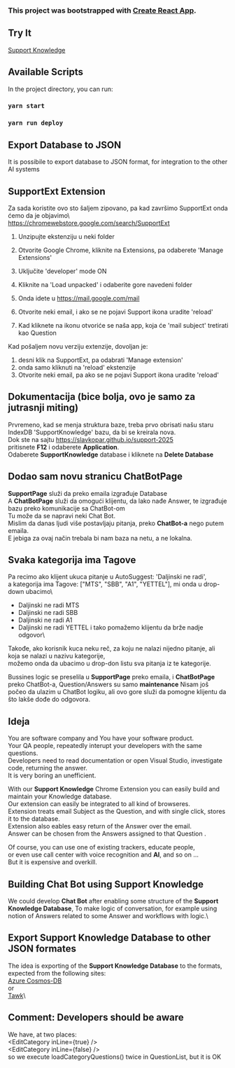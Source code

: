 ### This project was bootstrapped with [Create React App](https://github.com/facebook/create-react-app).

## Try It
[Support Knowledge](https://slavkopar.github.io/support-2025/)

## Available Scripts

In the project directory, you can run:

### `yarn start`
### `yarn run deploy`

## Export Database to JSON
   It is  possibile to export database to JSON format, for integration to the other AI systems

## SupportExt Extension
 Za sada koristite ovo sto šaljem zipovano, pa kad završimo SupportExt onda ćemo da je objavimo\ 
 https://chromewebstore.google.com/search/SupportExt

1. Unzipujte ekstenziju u neki folder
2. Otvorite Google Chrome, kliknite na Extensions, pa odaberete 'Manage Extensions'
3. Uključite 'developer' mode ON
4. Kliknite na 'Load unpacked' i odaberite gore navedeni folder

5. Onda idete u https://mail.google.com/mail
6. Otvorite neki email, i ako se ne pojavi Support ikona uradite 'reload'
7. Kad kliknete na ikonu otvoriće se naša app, koja će 'mail subject' tretirati kao Question

Kad pošaljem novu verziju extenzije, dovoljan je:
1. desni klik na SupportExt, pa odabrati 'Manage extension'
2. onda samo kliknuti na 'reload' ekstenzije
3. Otvorite neki email, pa ako se ne pojavi Support ikona uradite 'reload'


## Dokumentacija (bice bolja, ovo je samo za jutrasnji miting) 

Prvremeno, kad se menja struktura baze, treba prvo obrisati našu staru IndexDB 'SupportKnowledge' bazu, da bi se kreirala nova.\
Dok ste na sajtu https://slavkopar.github.io/support-2025 \
pritisnete **F12** i odaberete **Application**.\
Odaberete **SupportKnowledge** database i kliknete na **Delete Database**

## Dodao sam novu stranicu ChatBotPage
**SupportPage** služi da preko emaila izgrađuje Database\
A **ChatBotPage** služi da omogući klijentu, da lako nađe Answer, te izgrađuje bazu preko komunikacije sa ChatBot-om\
Tu može da se napravi neki Chat Bot.\
Mislim da danas ljudi više postavljaju pitanja, preko **ChatBot-a** nego putem emaila.\
E jebiga za ovaj način trebala bi nam baza na netu, a ne lokalna.

## Svaka kategorija ima Tagove
Pa recimo ako klijent ukuca pitanje u AutoSuggest: 'Daljinski ne radi',\
a kategorija ima Tagove: ["MTS", "SBB", "A1", "YETTEL"], mi onda u drop-down ubacimo\
+ Daljinski ne radi MTS
+ Daljinski ne radi SBB
+ Daljinski ne radi A1
+ Daljinski ne radi YETTEL
i tako pomažemo klijentu da brže nadje odgovor\

Takođe, ako korisnik kuca neku reč, za koju ne nalazi nijedno pitanje, ali koja se nalazi u nazivu kategorije,\
možemo onda da ubacimo u drop-don listu sva pitanja iz te kategorije.

Bussines logic se preselila u **SupportPage** preko emaila, i **ChatBotPage** preko ChatBot-a, Question/Answers su samo **maintenance** Nisam još počeo da ulazim u ChatBot logiku, ali ovo gore služi da pomogne klijentu da što lakše dođe do  odgovora.

## Ideja

You are software company and You have your software product.\
Your QA people, repeatedly interupt your developers with the same questions.\
Developers need to read documentation or open Visual Studio, investigate code, returning the answer.\
It is very boring an unefficient.

With our  **Support Knowledge** Chrome Extension you can easily build and maintain your Knowledge database.\
Our extension can easily be integrated to all kind of browseres.\
Extension treats email Subject as the Question, and with single click, stores it to the database.\
Extension also eables easy return of the Answer over the email.\
Answer can be chosen from the Answers assigned to that Question .

Of course, you can use one of existing trackers, educate people, \
or even use call center with voice recognition and **AI**, and so on ...\
But it is expensive and overkill.

## Building Chat Bot using **Support Knowledge**

We could develop **Chat Bot** after enabling some structure of the **Support Knowledge Database**, To make logic of conversation, for example using notion of Answers related to some Answer and workflows with logic.\

## Export **Support Knowledge Database** to other JSON formates

The idea is exporting of the **Support Knowledge Database** to the formats, expected from the following sites:\
[Azure Cosmos-DB](https://learn.microsoft.com/en-us/azure/cosmos-db/introduction)\
or\
[Tawk](https://www.tawk.to/software/knowledge-base)\


## Comment: Developers should be aware
   We have, at two places:\
      &lt;EditCategory inLine={true} />\
      &lt;EditCategory inLine={false} />\
   so we execute loadCategoryQuestions() twice in QuestionList, but it is OK